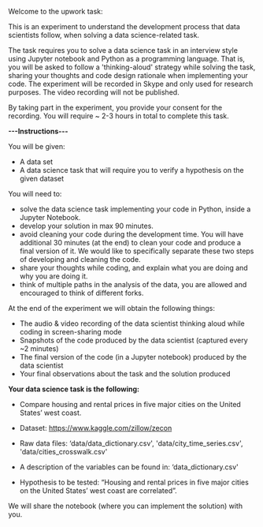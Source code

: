Welcome to the upwork task:

This is an experiment to understand the development process that data scientists follow, when solving a data science-related task.

The task requires you to solve a data science task in an interview style using Jupyter notebook and Python as a programming language. That is, you will be asked to follow a 'thinking-aloud' strategy while solving the task, sharing your thoughts and code design rationale when implementing your code. The experiment will be recorded in Skype and only used for research purposes. The video recording will not be published. 

By taking part in the experiment, you provide your consent for the recording. You will require ~ 2-3 hours in total to complete this task.

**---Instructions---**

You will be given:

* A data set
* A data science task that will require you to verify a hypothesis on the given dataset

You will need to: 

* solve the data science task implementing your code in Python, inside a Jupyter Notebook.
* develop your solution in max 90 minutes.
* avoid cleaning your code during the development time. You will have additional 30 minutes (at the end) to clean your code and produce a final version of it. We would like to specifically separate these two steps of developing and cleaning the code.
* share your thoughts while coding, and explain what you are doing and why you are doing it.
* think of multiple paths in the analysis of the data, you are allowed and encouraged to think of different forks. 

At the end of the experiment we will obtain the following things: 
* The audio & video recording of the data scientist thinking aloud while coding in screen-sharing mode
* Snapshots of the code produced by the data scientist (captured every ~2 minutes)
* The final version of the code (in a Jupyter notebook) produced by the data scientist
* Your final observations about the task and the solution produced

**Your data science task is the following:**

* Compare housing and rental prices in five major cities on the United States’ west coast.

* Dataset: https://www.kaggle.com/zillow/zecon

* Raw data files: ‘data/data_dictionary.csv', 'data/city_time_series.csv', 'data/cities_crosswalk.csv'

* A description of the variables can be found in: ‘data_dictionary.csv'

* Hypothesis to be tested: “Housing and rental prices in five major cities on the United States’ west coast are correlated”.

We will share the notebook (where you can implement the solution) with you.
